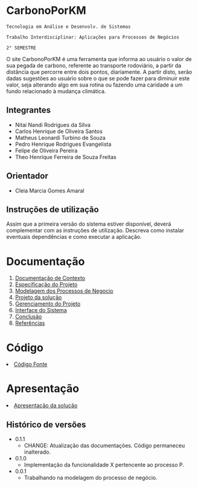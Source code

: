 # CarbonoPorKM

`Tecnologia em Análise e Desenvolv. de Sistemas`

`Trabalho Interdisciplinar: Aplicações para Processos de Negócios`

`2° SEMESTRE`

O site CarbonoPorKM é uma ferramenta que informa ao usuário o valor de sua pegada de carbono, referente ao transporte rodoviário, a partir da distância que percorre entre dois pontos, diariamente. A partir disto, serão dadas sugestões ao usuário sobre o que se pode fazer para diminuir este valor, seja alterando algo em sua rotina ou fazendo uma caridade a um fundo relacionado à mudança climática.

## Integrantes

* Nitai Nandi Rodrigues da Silva
* Carlos Henrique de Oliveira Santos
* Matheus Leonardi Turbino de Souza
* Pedro Henrique Rodrigues Evangelista
* Felipe de Oliveira Pereira
* Theo Henrique Ferreira de Souza Freitas

## Orientador

* Cleia Marcia Gomes Amaral

## Instruções de utilização

Assim que a primeira versão do sistema estiver disponível, deverá complementar com as instruções de utilização. Descreva como instalar eventuais dependências e como executar a aplicação.

# Documentação

<ol>
<li><a href="docs/1-Contexto.md"> Documentação de Contexto</a></li>
<li><a href="docs/2-Especificação.md"> Especificação do Projeto</a></li>
<li><a href="docs/3-Modelagem-Processos-Negócio.md"> Modelagem dos Processos de Negocio</a></li>
<li><a href="docs/4-Projeto-Solucao.md"> Projeto da solução</a></li>
<li><a href="docs/5-Gerenciamento-Projeto.md"> Gerenciamento do Projeto</a></li>
<li><a href="docs/6-Interface-Sistema.md"> Interface do Sistema</a></li>
<li><a href="docs/7-Conclusão.md"> Conclusão</a></li>
<li><a href="docs/8-Referências.md"> Referências</a></li>
</ol>

# Código

<li><a href="src/README.md"> Código Fonte</a></li>

# Apresentação

<li><a href="presentation/README.md"> Apresentação da solução</a></li>


## Histórico de versões

* 0.1.1
    * CHANGE: Atualização das documentações. Código permaneceu inalterado.
* 0.1.0
    * Implementação da funcionalidade X pertencente ao processo P.
* 0.0.1
    * Trabalhando na modelagem do processo de negócio.

